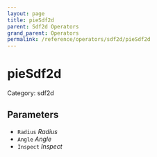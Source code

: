 ```yaml
---
layout: page
title: pieSdf2d
parent: Sdf2d Operators
grand_parent: Operators
permalink: /reference/operators/sdf2d/pieSdf2d
---
```


# pieSdf2d

Category: sdf2d



## Parameters

* `Radius` *Radius*
* `Angle` *Angle*
* `Inspect` *Inspect*